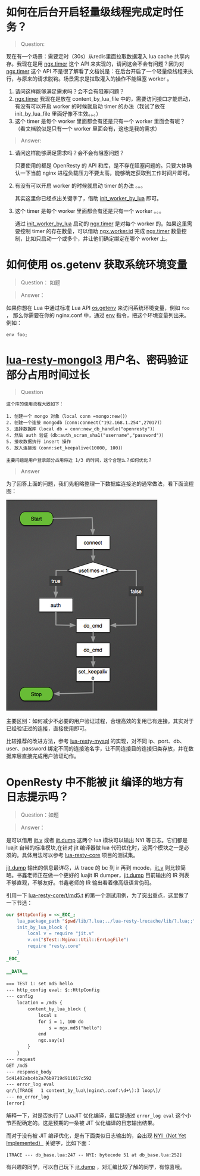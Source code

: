 # 如何在后台开启轻量级线程完成定时任务？

> Question:

现在有一个场景：需要定时（30s）从redis里面拉取数据灌入 lua cache 共享内存。我现在是用 [ngx.timer](https://github.com/iresty/nginx-lua-module-zh-wiki#ngxtimerat) 这个 API 来实现的，请问这会不会有问题？因为对 [ngx.timer](https://github.com/iresty/nginx-lua-module-zh-wiki#ngxtimerat) 这个 API 不是很了解看了文档说是：在后台开启了一个轻量级线程来执行，与原来的请求脱钩。场景需求是拉取灌入的操作不能阻塞 worker 。

1. 请问这样能够满足需求吗？会不会有阻塞问题？
2. [ngx.timer](https://github.com/iresty/nginx-lua-module-zh-wiki#ngxtimerat) 我现在是放在 content_by_lua_file 中的，需要访问接口才能启动，有没有可以开启 worker 的时候就启动 timer 的办法（我试了放在 init_by_lua_file 里面好像不生效。。。）
3. 这个 timer 是每个 worker 里面都会有还是只有一个 worker 里面会有呢？（看文档貌似是只有一个 worker 里面会有，这也是我的需求）

> Answer:

1. 请问这样能够满足需求吗？会不会有阻塞问题？

    只要使用的都是 OpenResty 的 API 和库，是不存在阻塞问题的。只要大体确认一下当前 nginx 进程负载压力不要太高，能够确定获取到工作时间片即可。

2. 有没有可以开启 worker 的时候就启动 timer 的办法 。。。

    其实这里你已经点出关键字了，借助 [init_worker_by_lua](https://github.com/iresty/nginx-lua-module-zh-wiki#init_worker_by_lua) 即可。

3. 这个 timer 是每个 worker 里面都会有还是只有一个 worker 。。。

    通过 [init_worker_by_lua](https://github.com/iresty/nginx-lua-module-zh-wiki#init_worker_by_lua) 启动的 [ngx.timer](https://github.com/iresty/nginx-lua-module-zh-wiki#ngxtimerat) 是对每个 worker 的。如果这里需要控制 timer 的存在数量，可以借助 [ngx.worker.id](https://github.com/iresty/nginx-lua-module-zh-wiki#ngxworkerid) 完成 [ngx.timer](https://github.com/iresty/nginx-lua-module-zh-wiki#ngxtimerat) 数量控制，比如只启动一个或多个，并让他们确定绑定在哪个 worker 上。

# 如何使用 os.getenv 获取系统环境变量

> Question： 如题

> Answer：

如果你想在 Lua 中通过标准 Lua API [os.getenv](http://www.lua.org/manual/5.1/manual.html#pdf-os.getenv) 来访问系统环境变量，例如 `foo` ， 那么你需要在你的 nginx.conf 中，通过 [env](http://nginx.org/en/docs/ngx_core_module.html#env) 指令，把这个环境变量列出来。 例如：

    env foo;

# [lua-resty-mongol3](https://github.com/LuaDist2/lua-resty-mongol3) 用户名、密码验证部分占用时间过长

> Question

    这个库的使用流程大致如下：

    1. 创建一个 mongo 对象（local conn =mongo:new()）
    2. 创建一个连接 mongodb（conn:connect("192.168.1.254",27017)）
    3. 选择数据库（local db = conn:new_db_handle("openresty")）
    4. 然后 auth 验证（db:auth_scram_sha1("username","password")）
    5. 接收数据执行 insert 操作
    6. 放入连接池（conn:set_keepalive(10000, 100)）

    主要问题是用户登录部分占用将近 1/3 的时间，这个合理么？如何优化？

> Answer

为了回答上面的问题，我们先粗略整理一下数据库连接池的通常做法，看下面流程图：

![](../images/summy_list_20160801.png)

主要区别：如何减少不必要的用户验证过程，合理高效的复用已有连接。其实对于已经验证过的连接，直接使用即可。

比较推荐的改进方法，参考 [lua-resty-mysql](https://github.com/openresty/lua-resty-mysql) 的实现，对不同 ip、port、db、user、password 绑定不同的连接池名字，让不同连接目的连接归类存放，并在数据库层直接完成用户验证动作。

# OpenResty 中不能被 jit 编译的地方有日志提示吗？

> Question：如题

> Answer：

是可以借用 [jit.v](https://github.com/LuaJIT/LuaJIT/blob/master/src/jit/v.lua) 或者 [jit.dump](https://github.com/LuaJIT/LuaJIT/blob/master/src/jit/dump.lua) 这两个 lua 模块可以输出 NYI 等日志。它们都是 luajit 自带的标准模块,在针对 jit 编译器做 lua 代码优化时，这两个模块之一是必须的。具体用法可以参考 [lua-resty-core](https://github.com/openresty/lua-resty-core) 项目的测试集。

[jit.dump](https://github.com/LuaJIT/LuaJIT/blob/master/src/jit/dump.lua) 输出的信息最详尽，从 trace 的 bc 到 ir 再到 mcode，[jit.v](https://github.com/LuaJIT/LuaJIT/blob/master/src/jit/v.lua) 则比较简略。书鑫老师正在做一个更好的 luajit IR dumper，[jit.dump](https://github.com/LuaJIT/LuaJIT/blob/master/src/jit/dump.lua) 目前输出的 IR 列表不够直观，不够友好。书鑫老师的 IR 输出看着像高级语言伪码。

引用一下 [lua-resty-core/t/md5.t](https://github.com/openresty/lua-resty-core/blob/master/t/md5.t) 的第一个测试用例，为了突出重点，这里做了一下节选：

```perl
our $HttpConfig = <<_EOC_;
    lua_package_path "$pwd/lib/?.lua;../lua-resty-lrucache/lib/?.lua;;";
    init_by_lua_block {
        local v = require "jit.v"
        v.on("$Test::Nginx::Util::ErrLogFile")
        require "resty.core"
    }
_EOC_

__DATA__

=== TEST 1: set md5 hello
--- http_config eval: $::HttpConfig
--- config
    location = /md5 {
        content_by_lua_block {
            local s
            for i = 1, 100 do
                s = ngx.md5("hello")
            end
            ngx.say(s)
        }
    }
--- request
GET /md5
--- response_body
5d41402abc4b2a76b9719d911017c592
--- error_log eval
qr/\[TRACE   1 content_by_lua\(nginx\.conf:\d+\):3 loop\]/
--- no_error_log
[error]
```

解释一下，对是否执行了 LuaJIT 优化编译，最后是通过 `error_log eval` 这个小节匹配确定的。这是预期的一条被 JIT 优化编译的日志输出结果。

而对于没有被 JIT 编译优化，是有下面类似日志输出的，会出现 [NYI（Not Yet Implemented）](http://wiki.luajit.org/NYI) 关键字，比如下面：

    [TRACE --- db_base.lua:247 -- NYI: bytecode 51 at db_base.lua:252]

有兴趣的同学，可以自己玩下 [jit.dump](https://github.com/LuaJIT/LuaJIT/blob/master/src/jit/dump.lua) ，对汇编比较了解的同学，有惊喜哦。



